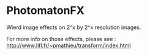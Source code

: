 # PhotomatonFX
Wierd image effects on 2^x by 2^x resolution images.

For more info on those effects, please see : http://www.lifl.fr/~pmathieu/transform/index.html
